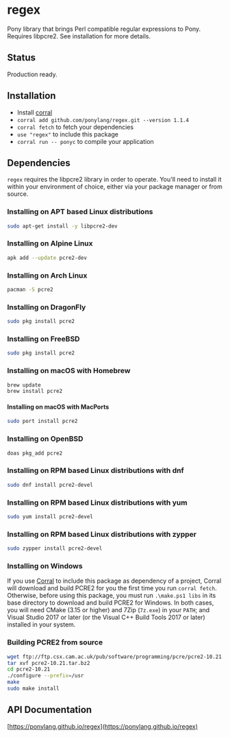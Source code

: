 # regex

Pony library that brings Perl compatible regular expressions to Pony. Requires libpcre2. See installation for more details.

## Status

Production ready.

## Installation

* Install [corral](https://github.com/ponylang/corral)
* `corral add github.com/ponylang/regex.git --version 1.1.4`
* `corral fetch` to fetch your dependencies
* `use "regex"` to include this package
* `corral run -- ponyc` to compile your application

## Dependencies

`regex` requires the libpcre2 library in order to operate. You'll need to install it within your environment of choice, either via your package manager or from source.

### Installing on APT based Linux distributions

```bash
sudo apt-get install -y libpcre2-dev
```

### Installing on Alpine Linux

```bash
apk add --update pcre2-dev
```

### Installing on Arch Linux

```bash
pacman -S pcre2

```

### Installing on DragonFly

```bash
sudo pkg install pcre2
```

### Installing on FreeBSD

```bash
sudo pkg install pcre2
```

### Installing on macOS with Homebrew

```bash
brew update
brew install pcre2
```

#### Installing on macOS with MacPorts

```bash
sudo port install pcre2
```

### Installing on OpenBSD

```bash
doas pkg_add pcre2
```

### Installing on RPM based Linux distributions with dnf

```bash
sudo dnf install pcre2-devel
```

### Installing on RPM based Linux distributions with yum

```bash
sudo yum install pcre2-devel
```

### Installing on RPM based Linux distributions with zypper

```bash
sudo zypper install pcre2-devel
```

### Installing on Windows

If you use [Corral](https://github.com/ponylang/corral) to include this package as dependency of a project, Corral will download and build PCRE2 for you the first time you run `corral fetch`.  Otherwise, before using this package, you must run `.\make.ps1 libs` in its base directory to download and build PCRE2 for Windows. In both cases, you will need CMake (3.15 or higher) and 7Zip (`7z.exe`) in your `PATH`; and Visual Studio 2017 or later (or the Visual C++ Build Tools 2017 or later) installed in your system.

### Building PCRE2 from source

```bash
wget ftp://ftp.csx.cam.ac.uk/pub/software/programming/pcre/pcre2-10.21.tar.bz2
tar xvf pcre2-10.21.tar.bz2
cd pcre2-10.21
./configure --prefix=/usr
make
sudo make install
```

## API Documentation

[https://ponylang.github.io/regex](https://ponylang.github.io/regex)
